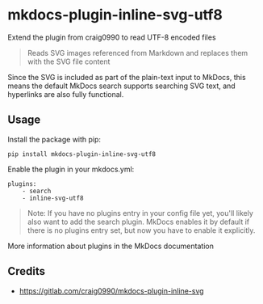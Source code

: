 # mkdocs-plugin-inline-svg-utf8

Extend the plugin from craig0990 to read UTF-8 encoded files

> Reads SVG images referenced from Markdown and replaces them with the SVG
> file content

Since the SVG is included as part of the plain-text input to MkDocs, this means
the default MkDocs search supports searching SVG text, and hyperlinks are also
fully functional.

## Usage

Install the package with pip:

`pip install mkdocs-plugin-inline-svg-utf8`

Enable the plugin in your mkdocs.yml:

```
plugins:
    - search
    - inline-svg-utf8
```

> Note: If you have no plugins entry in your config file yet, you'll likely
> also want to add the search plugin. MkDocs enables it by default if there is
> no plugins entry set, but now you have to enable it explicitly.

More information about plugins in the MkDocs documentation

## Credits

* https://gitlab.com/craig0990/mkdocs-plugin-inline-svg
